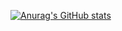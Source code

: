 [![Anurag's GitHub stats](https://github-readme-stats.vercel.app/api?username=5E73N&count_private=true&show_icons=true&theme=github_dark )](https://github.com/anuraghazra/github-readme-stats)
